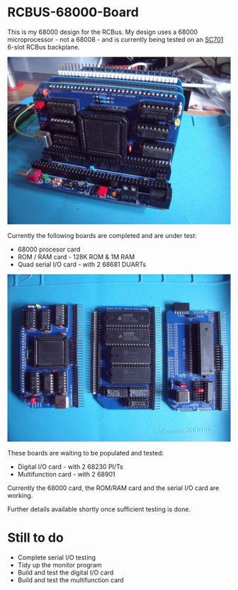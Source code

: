 # RCBUS-68000-Board

This is my 68000 design for the RCBus. My design uses a 68000 microprocessor - not a 68008 - and is currently being tested on an [SC701](https://smallcomputercentral.com/rcbus/sc700-series/sc701-rcbus-backplane/) 6-slot RCBus backplane.

![](./images/RCBus68000.jpg)

Currently the following boards are completed and are under test:
* 68000 procesor card
* ROM / RAM card - 128K ROM & 1M RAM
* Quad serial I/O card - with 2 68681 DUARTs

![](./images/RCBusBoards.jpg)

These boards are waiting to be populated and tested:
* Digital I/O card - with 2 68230 PI/Ts
* Multifunction card - with 2 68901

Currently the 68000 card, the ROM/RAM card and the serial I/O card are working.

Further details available shortly once sufficient testing is done.

# Still to do
* Complete serial I/O testing
* Tidy up the monitor program
* Build and test the digital I/O card
* Build and test the multifunction card
